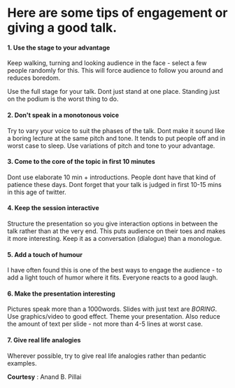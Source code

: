 # Here are some tips of engagement or giving a good talk.

#### 1. Use the stage to your advantage 
Keep walking, turning and looking
audience in the face - select a few people randomly for this. This will
force audience to follow you around and reduces boredom.

Use the full stage for your talk. Dont just stand at one place. Standing
just on the podium is the worst thing to do.

#### 2. Don't speak in a monotonous voice
Try to vary your voice to suit the
phases of the talk. Dont make it sound like a boring lecture at the same
pitch and tone. It tends to put people off and in worst case to sleep.
Use variations of pitch and tone to your advantage.

#### 3. Come to the core of the topic in first 10 minutes
Dont use elaborate 10 min + introductions. People dont have that kind of patience
these days. Dont forget that your talk is judged in first 10-15 mins in
this age of twitter.

#### 4. Keep the session interactive
Structure the presentation so you give
interaction options in between the talk rather than at the very end.
This puts audience on their toes and makes it more interesting.
Keep it as a conversation (dialogue) than a monologue.

#### 5. Add a touch of humour
I have often found this is one of the best
ways to engage the audience - to add a light touch of humor where it
fits. Everyone reacts to a good laugh.

#### 6. Make the presentation interesting
Pictures speak more than a 1000words. Slides with just text are *BORING*. Use graphics/video to good
effect. Theme your presentation. Also reduce the amount of text per
slide - not more than 4-5 lines at worst case.

#### 7. Give real life analogies
Wherever possible, try to give real life analogies rather than pedantic examples.

**Courtesy** : Anand B. Pillai